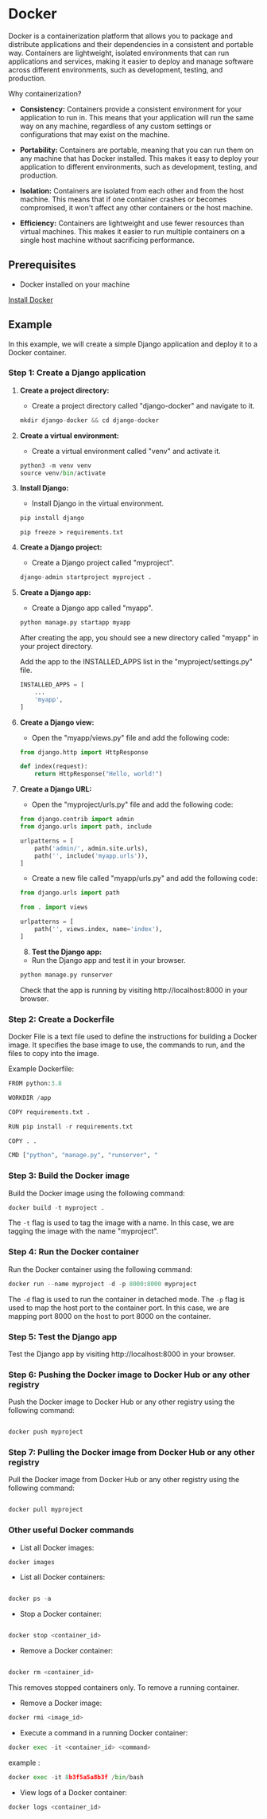 # Docker

Docker is a containerization platform that allows you to package and distribute applications and their dependencies in a consistent and portable way. Containers are lightweight, isolated environments that can run applications and services, making it easier to deploy and manage software across different environments, such as development, testing, and production.

Why containerization?

- **Consistency:** Containers provide a consistent environment for your application to run in. This means that your application will run the same way on any machine, regardless of any custom settings or configurations that may exist on the machine.

- **Portability:** Containers are portable, meaning that you can run them on any machine that has Docker installed. This makes it easy to deploy your application to different environments, such as development, testing, and production.

- **Isolation:** Containers are isolated from each other and from the host machine. This means that if one container crashes or becomes compromised, it won't affect any other containers or the host machine.

- **Efficiency:** Containers are lightweight and use fewer resources than virtual machines. This makes it easier to run multiple containers on a single host machine without sacrificing performance.

## Prerequisites

- Docker installed on your machine

[Install Docker](https://docs.docker.com/get-docker/)

## Example

In this example, we will create a simple Django application and deploy it to a Docker container.

### Step 1: Create a Django application

1. **Create a project directory:**

   - Create a project directory called "django-docker" and navigate to it.

   ```python
   mkdir django-docker && cd django-docker
   ```

2. **Create a virtual environment:**

   - Create a virtual environment called "venv" and activate it.

   ```python
   python3 -m venv venv
   source venv/bin/activate
   ```

3. **Install Django:**

   - Install Django in the virtual environment.

   ```python
   pip install django
   ```

   ```
   pip freeze > requirements.txt
   ```

4. **Create a Django project:**

   - Create a Django project called "myproject".

   ```python
   django-admin startproject myproject .
   ```

5. **Create a Django app:**

    - Create a Django app called "myapp".
    
    ```python
    python manage.py startapp myapp
    ```

    After creating the app, you should see a new directory called "myapp" in your project directory.

    Add the app to the INSTALLED_APPS list in the "myproject/settings.py" file.

    ```python
    INSTALLED_APPS = [
        ...
        'myapp',
    ]
    ```

6. **Create a Django view:**

    - Open the "myapp/views.py" file and add the following code:
    
    ```python
    from django.http import HttpResponse
    
    def index(request):
        return HttpResponse("Hello, world!")
    ```

7. **Create a Django URL:**

    - Open the "myproject/urls.py" file and add the following code:
    
    ```python
    from django.contrib import admin
    from django.urls import path, include
    
    urlpatterns = [
        path('admin/', admin.site.urls),
        path('', include('myapp.urls')),
    ]
    ```
    
    - Create a new file called "myapp/urls.py" and add the following code:
    
    ```python
    from django.urls import path
    
    from . import views
    
    urlpatterns = [
        path('', views.index, name='index'),
    ]
    ```

    8. **Test the Django app:**

    - Run the Django app and test it in your browser.

    ```python
    python manage.py runserver
    ```

    Check that the app is running by visiting http://localhost:8000 in your browser.


### Step 2: Create a Dockerfile
Docker File is a text file used to define the instructions for building a Docker image. It specifies the base image to use, the commands to run, and the files to copy into the image.

Example Dockerfile:

```python
FROM python:3.8

WORKDIR /app

COPY requirements.txt .

RUN pip install -r requirements.txt

COPY . .

CMD ["python", "manage.py", "runserver", "

```

### Step 3: Build the Docker image

Build the Docker image using the following command:

```python
docker build -t myproject .
```

The `-t` flag is used to tag the image with a name. In this case, we are tagging the image with the name "myproject".

### Step 4: Run the Docker container

Run the Docker container using the following command:

```python
docker run --name myproject -d -p 8000:8000 myproject
```

The `-d` flag is used to run the container in detached mode. The `-p` flag is used to map the host port to the container port. In this case, we are mapping port 8000 on the host to port 8000 on the container.

### Step 5: Test the Django app

Test the Django app by visiting http://localhost:8000 in your browser.

### Step 6: Pushing the Docker image to Docker Hub or any other registry

Push the Docker image to Docker Hub or any other registry using the following command:

```python

docker push myproject

```


### Step 7: Pulling the Docker image from Docker Hub or any other registry

Pull the Docker image from Docker Hub or any other registry using the following command:

```python

docker pull myproject

```

### Other useful Docker commands

- List all Docker images:

```python
docker images
```

- List all Docker containers:

```python

docker ps -a

```

- Stop a Docker container:

```python

docker stop <container_id>

```

- Remove a Docker container:

```python

docker rm <container_id>

```
This removes stopped containers only. To remove a running container.


- Remove a Docker image:

```python
docker rmi <image_id>
```

- Execute a command in a running Docker container:

```python
docker exec -it <container_id> <command>
```

example :

```python
docker exec -it 8b3f5a5a8b3f /bin/bash
```

- View logs of a Docker container:

```python
docker logs <container_id>
```




